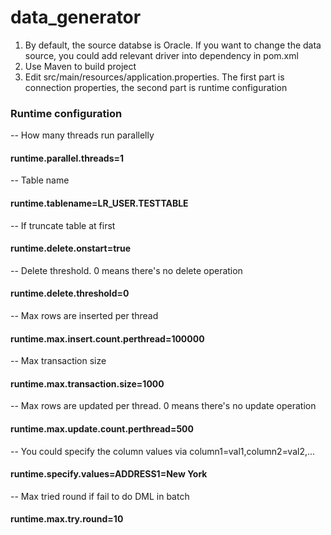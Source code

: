 # data_generator

1. By default, the source databse is Oracle. If you want to change the data source, you could add relevant driver into dependency in pom.xml
2. Use Maven to build project
3. Edit src/main/resources/application.properties. The first part is connection properties, the second part is runtime configuration
  
### Runtime configuration
-- How many threads run parallelly
  
#### runtime.parallel.threads=1   
        
-- Table name
#### runtime.tablename=LR_USER.TESTTABLE             

-- If truncate table at first
#### runtime.delete.onstart=true

-- Delete threshold. 0 means there's no delete operation
#### runtime.delete.threshold=0

-- Max rows are inserted per thread
#### runtime.max.insert.count.perthread=100000

-- Max transaction size
#### runtime.max.transaction.size=1000

-- Max rows are updated per thread. 0 means there's no update operation
#### runtime.max.update.count.perthread=500

-- You could specify the column values via column1=val1,column2=val2,...
#### runtime.specify.values=ADDRESS1=New York

-- Max tried round if fail to do DML in batch 
#### runtime.max.try.round=10
        

